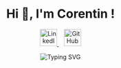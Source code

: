<h1 align="center">Hi 👋, I'm Corentin !</h1>

<p align="center">
  <a href="https://www.linkedin.com/in/ton-nom-utilisateur/" target="_blank">
    <img src="https://cdn.jsdelivr.net/gh/devicons/devicon/icons/linkedin/linkedin-original.svg" alt="LinkedIn" width="40" height="40"/>
  </a>
  &nbsp;&nbsp;
  <a href="https://github.com/ton-github" target="_blank">
  <img src="https://cdn.jsdelivr.net/gh/devicons/devicon/icons/github/github-original-white.svg" alt="GitHub" width="40" height="40"/>
</a>
</p>

<p align="center">
  <img src="https://readme-typing-svg.herokuapp.com?font=Fira+Code&size=22&pause=1000&color=00FFAA&center=true&vCenter=true&width=600&lines=Étudiant+à+l'%C3%A9cole+42+🚀;Actuellement+en+train+de+d%C3%A9boguer+du+C+🐛;printf(%22Hello,+world!%22)+💻;Toujours+en+quête+de+logique+et+de+café+☕;Code.+Échec.+Recode.+Apprends.+Repeat+🔁" alt="Typing SVG" />
</p>
<!--
**C0DK77/C0DK77** is a ✨ _special_ ✨ repository because its `README.md` (this file) appears on your GitHub profile.

Here are some ideas to get you started:

- 🔭 I’m currently working on ...
- 🌱 I’m currently learning ...
- 👯 I’m looking to collaborate on ...
- 🤔 I’m looking for help with ...
- 💬 Ask me about ...
- 📫 How to reach me: ...
- 😄 Pronouns: ...
- ⚡ Fun fact: ...
-->
